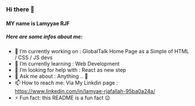 ### Hi there 👋
<h4> MY name is Lamyyae RJF </h4>

<h5>Here are some infos about me: </h5>

- 🔭 I’m currently working on : GlobalTalk Home Page as a Simple of HTML / CSS / JS devs
- 🌱 I’m currently learning : Web Development
- 🤔 I’m looking for help with : React as new step
- 💬 Ask me about : Anything .. 👀
- 📫 How to reach me: Via My Linkdin page : https://www.linkedin.com/in/lamyae-rjafallah-95ba0a24a/
- ⚡ Fun fact: this README is a fun fact 😉
